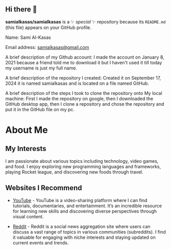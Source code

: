 ## Hi there 👋

**samialkasas/samialkasas** is a ✨ _special_ ✨ repository because its `README.md` (this file) appears on your GitHub profile.

Name: Sami Al-Kasas 

Email address: samialkasas@gmail.com

A brief description of my Github account: I made the account on January 8, 2021 because a friend told me to download it but I haven't used it till today my username  is just my full name.

A brief description of the repository I created: Created it on September 17, 2024 it is named samialkasas and is located on a file named GitHub. 

A brief description of the steps I took to clone the repository onto My local machine: First I made the repository on google, then I downloaded the GitHub desktop app, then I clone a repository and chose the repository and put it in the GitHub file on my pc.

# About Me

## My Interests
I am passionate about various topics including technology, video games, and food. I enjoy exploring new programming languages and frameworks, playing Rocket league, and discovering new foods through travel.

## Websites I Recommend
- [YouTube](https://www.youtube.com) - YouTube is a video-sharing platform where I can find tutorials, documentaries, and entertainment. It’s an incredible resource for learning new skills and discovering diverse perspectives through visual content.

- [Reddit](https://www.reddit.com) - Reddit is a social news aggregation site where users can discuss a vast range of topics in various communities (subreddits). I find it valuable for engaging with niche interests and staying updated on current events and trends.
